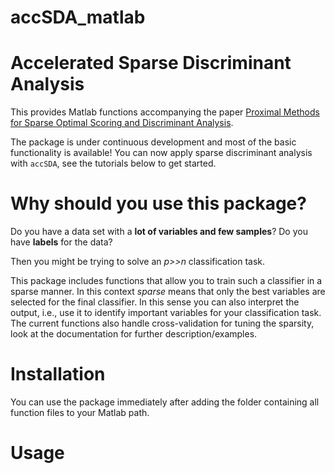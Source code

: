# accSDA_matlab

# Accelerated Sparse Discriminant Analysis

This provides Matlab functions accompanying the paper [Proximal Methods for Sparse Optimal Scoring and Discriminant Analysis](https://arxiv.org/pdf/1705.07194.pdf).

The package is under continuous development and most of the basic functionality is available! You can now apply sparse discriminant analysis with `accSDA`, see the tutorials below to get started.

# Why should you use this package?

Do you have a data set with a **lot of variables and few samples**? Do you have **labels** for the data?

Then you might be trying to solve an *p>>n* classification task.

This package includes functions that allow you to train such a classifier in a sparse manner. In this context *sparse* means that only the best variables are selected for the final classifier. In this sense you can also interpret the output, i.e., use it to identify important variables for your classification task. The current functions also handle cross-validation for tuning the sparsity, look at the documentation for further description/examples.

# Installation
You can use the package immediately after adding the folder containing all function files to your Matlab path.

# Usage
